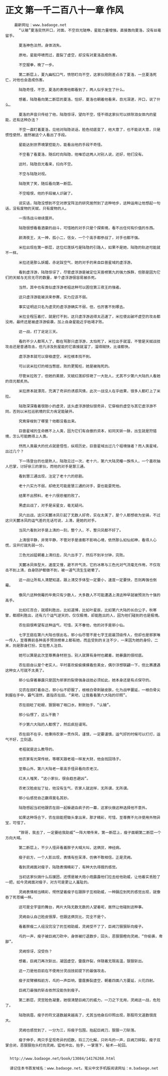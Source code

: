 # 正文 第一千二百八十一章 作风
        最新网址：www.badaoge.net
          “认输”夏洛突然开口，对面，不空目光陡睁，星能力量增强，直接轰向夏洛，没有丝毫留手。
      
          夏洛神色淡然，身体消失。
      
          原地，星能呼啸而过，震裂了虚空，却没有对夏洛造成伤害。
      
          不空握拳，晚了一步。
      
          第二断层上，夏九幽松口气，愤怒盯向不空，这家伙刚刚差点杀了夏洛，一旦夏洛死亡，对他也会造成伤害。
      
          陆隐奇怪，不空，夏洛的表情他都看到了，两人似乎发生了什么。
      
          想着，陆隐看向第二断层的夏洛，恰好，夏洛也朝着他看来，目光深邃，开口，说了什么。
      
          夏洛的声音只传给了他，陆隐惊讶，望向不空，怪不得这家伙可以排除泪女体内的星能，还有这种办法？
      
          不空一直盯着夏洛，见他对陆隐说话，脸色彻底变了，他大意了，也不能说大意，只是惯性使然，居然被这个人看出了手段。
      
          星能达到世界境掌控能力，能看出他的手段不奇怪。
      
          不空看了看夏洛，随后盯向陆隐，他唯恐这两人对别人说，还好，他们没有。
      
          这时，陆隐目光看来，扫向不空。
      
          不空与陆隐对视。
      
          陆隐笑了笑，随后看向第一断层。
      
          不空暗恨，他的手段被人识破了。
      
          说实话，陆隐没想到不空对原宝阵法的研究居然到了这种地步，这种运用让他想起一句话，没有废物的天赋，只有废物的人。
      
          一场场战斗继续展开。
      
          陆隐很想看看酒豪的战斗，可惜她的对手只是个探索境，看不出任何有价值的东西。
      
          颜清夜王，太一神，孤小二，信女，一个个高手都参战了，对手也都不强。
      
          米拉出现在第一断层，这位红莲妖弓是陆隐的引路人，如果不是她，陆隐的轨迹可能就不一样。
      
          米拉还是那么妖媚，赤足踩空气，她的对手的来自巨兽星域的虚浮游。
      
          看到虚浮游，陆隐惊讶了，尽管虚浮游是被定位天兽榜第九的强力族群，但那是因为它们的天赋与无穷无尽的数量，单个虚浮游很容易被杀死。
      
          当然，其中也有类似虚浮游老祖这种可以困住第三夜王的强者。
      
          这只虚浮游能被派来参赛，实力应该不弱。
      
          事实证明这只名为虚灵的虚浮游确实不弱，但，也厉害不到哪去。
      
          米拉全程压着打，就是打不到，这只虚浮游逃得太迅速了，米拉使出破坏虚空的攻击都没用，最终还是被虚浮游偷袭，加上自身星能近乎枯竭才败。
      
          这一战，打了足足三天。
      
          看的不少人都骂人了，都在骂那只虚浮游，太怕死了，米拉出手就溜，不管是天赋战技攻击还是普通攻击，但凡涉及到星能的它直接就溜了，溜得贼快，比谁都快。
      
          虚浮游本就可以穿梭虚空，米拉根本找不到。
      
          可以说米拉打的相当憋屈，败的更冤枉，她是被拖死的。
      
          尽管米拉败了，但她的美貌，天赋红莲却惊艳了一大批人，尤其不少第六大陆的人看她的目光都炙热。
      
          米拉原本就漂亮，充满了奇异的诱惑风情，此次一战没人在乎结果，很多人都盯上了米拉。
      
          陆隐深深看着很胆小的虚灵，这头虚浮游貌似很奇异，它穿梭的虚空与其它虚浮游不同，否则以米拉巡航境的实力肯定能破开。
      
          究竟穿梭到了哪里？他都没看出来。
      
          巨兽星域的生命瞧不上人类，因为它们有自傲的资本，如同天妖一脉，出生就是狩猎境，怎么可能瞧得上人类。
      
          然而人类最大的优点就是悟性，纵观历史，巨兽星域出过几个祖境强者？而人类星域，出过几个？
      
          下一场登台的也是熟人，陆隐见过一次，老十六，第六大陆灵瞳一族传人，一个喜欢抽人巴掌，讨好徐三的家伙，而他的对手是慧三通。
      
          看到慧三通出现，注定了老十六的悲剧。
      
          老十六实力不弱，却绝无可能是慧三通的对手，耍也能耍死他。
      
          结果不出预料，老十六很悲催的败了。
      
          黑虚出战了，对手是采星女，毫无疑问。
      
          凤六出战，这只天麓冰凤引起了无数人好奇，实在太美了，是个人都想收为坐骑，不过这只天麓冰凤的运气差的无话可说，上清，是她的对手。
      
          当凤六看到对手是上清的一刻，整个人，不，整只凤都不好了。
      
          上清很平静，非常平静，不管对手是谁都不影响心境，依然那么如仙如神，看得人心慌，没开打就先弱一分。
      
          三色光凶猛朝着上清扫去，凤六出手了，然后不到半分钟，完败。
      
          天麓冰凤体型大，速度又慢，避不开气流，它的冰寒与三色光对气流毫无作用，不仅攻击不到上清，自身防护都做不到，被一道气流生生砸晕了。
      
          这一战让所有人清楚知道，跟上清交手体型一定要小，速度一定要快，否则再强也倒霉。
      
          像凤六这种倒霉的毕竟只有少数人，大多数人不可能遭遇上清这种早就被预测为十强的高手。
      
          比如红百合，就顺利胜出，比如道博，比如叶星辰，比如第六大陆的长白公子，秋寒擎，都顺利胜出，还有几个运气逆天的，仅仅极境，却能胜出的人，因为他们碰到的也是极境。
      
          农在田很希望有这种运气，可惜，天不眷他，他的对手是邪小仙。
      
          七字王庭在第六大陆也很出名，邪小仙尽管不是七字王庭最顶级传人，但却也是邪家唯一传人，至尊赛前各种高手预测榜单上都有她，而且受到的关注不少，一来因为她的身份，二来，则是那身打扮，实在惹人注目。
      
          她可以算是此次至尊赛身材担当，别人就算有身材也藏着，她暴露的很彻底。
      
          农在田自认是个老实人，平时喜欢偷偷摸摸看些美女，偶尔浮想联翩一下，但比赛遭遇这种女人可就不太美了。
      
          邪小仙穿着暴露只是因为邪家的裂骨强身战技必须如此，她本身还是有点保守的。
      
          见农在田盯着自己，邪小仙不舒服了，根根白骨刺破皮肤，化为战甲蔓延，一根白骨尖刺握在手中，霸气凛然，直指农在田，“来吧，让我看看第六大陆的印照”。
      
          农在田眨了眨眼，狠狠咽了咽口水，默默抬手，“认输”。
      
          邪小仙愣了，这么干脆？
      
          不少第六大陆的人都愣了，然后疯狂谩骂。
      
          农在田不在乎，他秉持农家一贯作风，谨慎，一定要谨慎，运气好的时候可以打打，运气不好，立刻退。
      
          老祖就是这么教导的。
      
          他农家有光荣传统，等哪天跟老祖一样发大财，他会找回场子。
      
          至尊山外，第六大陆老一辈高手怪异看向农老汉。
      
          红夫人嗤笑，“这小家伙，很会趋吉避凶”。
      
          农老汉脸皮扯了扯，他没有生气，农家人就这样，无所谓，无所谓。
      
          邪小仙感觉自己赢得莫名其妙。
      
          陆隐想起当初他跟农在田一起躲避血疯子的一幕，这家伙做这种选择他不意外。
      
          如果这种场合下，农在田能把锄头拿出来，那才精彩，可惜，至尊赛不允许使用外物异宝，可惜了。
      
          “胖哥，我去了，一定要给我助威”一阵大嚎传来，第一断层上，瘦子面朝第二断层一个方向大喊。
      
          第二断层上，不少人怪异看着胖子大喊大叫，这俩货，神经病。
      
          瘦子前方，一个人影出现，表情有些呆滞，仿佛不敢相信，正是灵阙。
      
          看到灵阙面对瘦子，陆隐表情精彩了，有种大仇得报的感觉。
      
          当初这家伙搞什么后援团，还愣是被大炮小炮露露他们拉去给他助威，让他着实丢脸了一把，如今灵阙面对瘦子，对方可是更让人羞耻的。
      
          灵阙表情相当精彩，愕然望着瘦子在跟胖子互相助威，一种膈应到死的感觉出现，就像吞了死苍蝇一样。
      
          这可是全宇宙的舞台，两片大陆无数无数的人望着呢，居然让他碰到这种事。
      
          灵阙自认自己脸皮很厚，但跟这俩货比，完全不是个。
      
          看着胖瘦二人组没完没了的互相助威，灵阙受不了了，巨阙刀狠狠斩向瘦子。
      
          乓的一声，瘦子被巨阙刀砍中，身体被打退数步，回头，恶狠狠瞪向灵阙，“你偷袭，卑鄙”。
      
          灵阙惊讶，没受伤？
      
          想着，巨阙刀再次斩出，凝固虚空，雷霆炸裂，伴随着无限高温，狠狠斩出。
      
          这一刀是他目前在不使用分灵战技前提下的最强攻击。
      
          瘦子双臂横档前方，乓的一声巨响，雷霆撕裂虚空，朝着四面八方蔓延，火花四射。
      
          巨阙刀最强的斩击依然没能伤到瘦子。
      
          第二断层，灵宫脸色凝重，她很清楚巨阙刀的威力，一刀之下无用，灵阙这一战，危险了。
      
          陆隐挑眉，瘦子的符文道数越来越高了，尤其当他身后印照出现，那股符文道数很庞大。
      
          灵阙也感觉到了，一分为三，将瘦子包围，抬起巨阙刀，狠狠一刀斩落。
      
          瘦子伸手，两只手呈现奇异的招数，将三刀化解，只听乓的一声，巨阙刀碎裂，瘦子双掌合闭，恶狠狠抬头盯向灵阙，猛地冲出，抬手，一掌落下，秘术——轮回。
      
      
      http://www.badaoge.net/book/13084/14176268.html
      
      请记住本书首发域名：www.badaoge.net。笔尖中文手机版阅读网址：m.badaoge.net